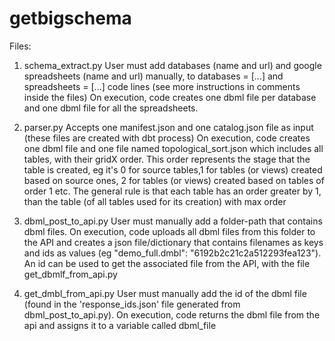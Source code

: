 # getbigschema

Files:
1. schema_extract.py
   User must add databases (name and url) and google spreadsheets (name and url) manually, to databases = [...] and spreadsheets = [...] code lines (see more instructions in      comments inside the files)
   On execution, code creates one dbml file per database and one dbml file for all the spreadsheets.
   
2. parser.py
   Accepts one manifest.json and one catalog.json file as input (these files are created with dbt process)
   On execution, code creates one dbml file and one file named topological_sort.json which includes all tables, with their gridX order. This order represents the stage that        the table is created, eg it's 0 for source tables,1 for tables (or views) created based on source ones, 2 for tables (or views) created based on tables of order 1 etc. The      general rule is that each table has an order greater by 1, than the table (of all tables used for its creation) with max order 

3. dbml_post_to_api.py
   User must manually add a folder-path that contains dbml files. On execution, code uploads all dbml files from this folder to the API and creates a json file/dictionary that    contains filenames as keys and ids as values (eg "demo_full.dmbl": "6192b2c21c2a512293fea123"). An id can be used to get the associated file from the API, with the file        get_dbmlf_from_api.py
   
4. get_dmbl_from_api.py
   User must manually add the id of the dbml file (found in the 'response_ids.json' file generated from dbml_post_to_api.py). On execution, code returns the dbml file from the    api and assigns it to a variable called dbml_file
   


